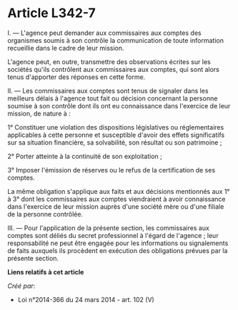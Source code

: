 # Article L342-7

I. ― L'agence peut demander aux commissaires aux comptes des organismes soumis à son contrôle la communication de toute
information recueillie dans le cadre de leur mission. 

L'agence peut, en outre, transmettre des observations écrites sur les sociétés qu'ils contrôlent aux commissaires aux
comptes, qui sont alors tenus d'apporter des réponses en cette forme. 

II. ― Les commissaires aux comptes sont tenus de signaler dans les meilleurs délais à l'agence tout fait ou décision
concernant la personne soumise à son contrôle dont ils ont eu connaissance dans l'exercice de leur mission, de nature à : 

1° Constituer une violation des dispositions législatives ou réglementaires applicables à cette personne et susceptible
d'avoir des effets significatifs sur sa situation financière, sa solvabilité, son résultat ou son patrimoine ; 

2° Porter atteinte à la continuité de son exploitation ; 

3° Imposer l'émission de réserves ou le refus de la certification de ses comptes. 

La même obligation s'applique aux faits et aux décisions mentionnés aux 1° à 3° dont les commissaires aux comptes viendraient
à avoir connaissance dans l'exercice de leur mission auprès d'une société mère ou d'une filiale de la personne contrôlée. 

III. ― Pour l'application de la présente section, les commissaires aux comptes sont déliés du secret professionnel à l'égard
de l'agence ; leur responsabilité ne peut être engagée pour les informations ou signalements de faits auxquels ils procèdent
en exécution des obligations prévues par la présente section.

**Liens relatifs à cet article**

_Créé par_:

  - Loi n°2014-366 du 24 mars 2014 - art. 102 (V)
